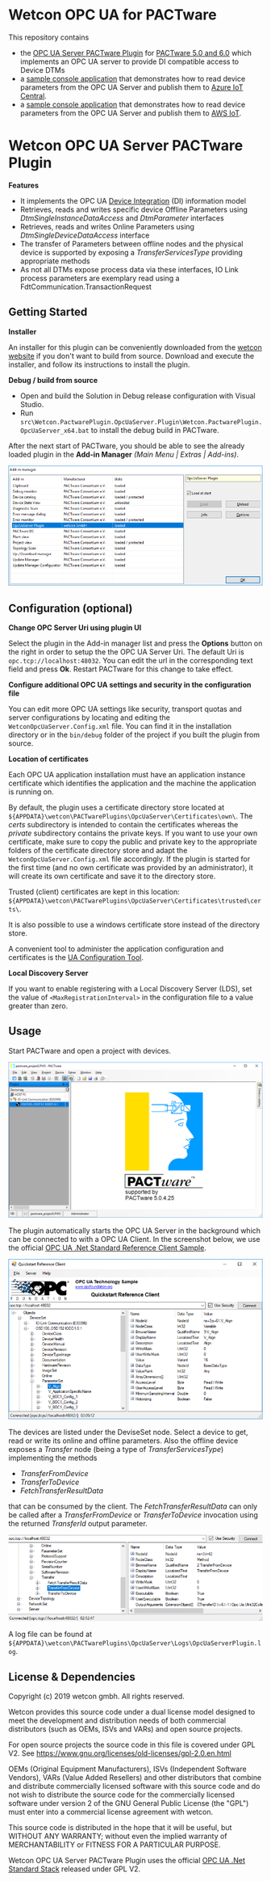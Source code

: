 # Wetcon OPC UA for PACTware

This repository contains 
* the [OPC UA Server PACTware Plugin](https://github.com/wetcon/OPCUA4PACTware/tree/master/src/Wetcon.PactwarePlugin.OpcUaServer.Plugin) for [PACTware 5.0 and 6.0](https://pactware.com/) which implements an OPC UA server to provide DI compatible access to Device DTMs 
* a [sample console application](https://github.com/wetcon/OPCUA4PACTware/tree/master/src/Wetcon.OpcUaClient.2AzureIOT) that demonstrates how to read device parameters from the OPC UA Server and publish them to [Azure IoT Central](https://azure.microsoft.com/en-us/services/iot-central/).
* a [sample console application](https://github.com/wetcon/OPCUA4PACTware/tree/master/src/Wetcon.OpcUaClient.2AWSIOT) that demonstrates how to read device parameters from the OPC UA Server and publish them to [AWS IoT](https://aws.amazon.com/iot/).

# Wetcon OPC UA Server PACTware Plugin

**Features**
* It implements the OPC UA [Device Integration](https://opcfoundation.org/developer-tools/specifications-unified-architecture/part-100-device-information-model/) (DI) information model
* Retrieves, reads and writes specific device Offline Parameters using *DtmSingleInstanceDataAccess* and *DtmParameter* interfaces
* Retrieves, reads and writes Online Parameters using *DtmSingleDeviceDataAccess* interface
* The transfer of Parameters between offline nodes and the physical device is supported by exposing a *TransferServicesType* providing appropriate methods
* As not all DTMs expose process data via these interfaces, IO Link process parameters are exemplary read using a FdtCommunication.TransactionRequest

## Getting Started

**Installer**

An installer for this plugin can be conveniently downloaded from the [wetcon website](https://www.wetcon.net/fdi-fdt-pactware-opc-ua/) if you don't want to build from source. Download and execute the installer, and follow its instructions to install the plugin.

**Debug / build from source**

* Open and build the Solution in Debug release configuration with Visual Studio.
* Run `src\Wetcon.PactwarePlugin.OpcUaServer.Plugin\Wetcon.PactwarePlugin.OpcUaServer_x64.bat` to install the debug build in PACTware.

After the next start of PACTware, you should be able to see the already loaded plugin in the  **Add-in Manager** *(Main Menu | Extras | Add-ins)*.

![Addin Manager Screenshot](src/Wetcon.PactwarePlugin.OpcUaServer.Plugin/doc/addinmanager.png "Addin Manager Screenshot")

## Configuration (optional)

**Change OPC Server Uri using plugin UI**

Select the plugin in the Add-in manager list and press the **Options** button on the right in order to setup the the OPC UA Server Uri. The default Uri is `opc.tcp://localhost:48032`. You can edit the url in the corresponding text field and press **Ok**. Restart PACTware for this change to take effect.

**Configure additional OPC UA settings and security in the configuration file**

You can edit more OPC UA settings like security, transport quotas and server configurations by locating and editing the `WetconOpcUaServer.Config.xml` file. You can find it in the installation directory or in the `bin/debug` folder of the project if you built the plugin from source. 

**Location of certificates**

Each OPC UA application installation must have an application instance certificate which identifies the application and the machine the application is running on.

By default, the plugin uses a certificate directory store located at `${APPDATA}\wetcon\PACTwarePlugins\OpcUaServer\Certificates\own\`. The _certs_ subdirectory is intended to contain the certificates whereas the _private_ subdirectory contains the private keys. If you want to use your own certificate, make sure to copy the public and private key to the appropriate folders of the certificate directory store and adapt the `WetconOpcUaServer.Config.xml` file accordingly. If the plugin is started for the first time (and no own certificate was provided by an administrator), it will create its own certificate and save it to the directory store.

Trusted (client) certificates are kept in this location: `${APPDATA}\wetcon\PACTwarePlugins\OpcUaServer\Certificates\trusted\certs\`.

It is also possible to use a windows certificate store instead of the directory store.

A convenient tool to administer the application configuration and certificates is the [UA Configuration Tool](http://opcfoundation.github.io/UA-.NETStandard/help/ua_configuration_tool.htm).

**Local Discovery Server**

If you want to enable registering with a Local Discovery Server (LDS), set the value of `<MaxRegistrationInterval>` in the configuration file to a value greater than zero.

## Usage

Start PACTware and open a project with devices.

![PACTware](src/Wetcon.PactwarePlugin.OpcUaServer.Plugin/doc/pactwaredevice.png "PACTware")

The plugin automatically starts the OPC UA Server in the background which can be connected to with a OPC UA Client. In the screenshot below, we use the official [OPC UA .Net Standard Reference Client Sample](https://github.com/OPCFoundation/UA-.NETStandard).

![OPC UA Client](src/Wetcon.PactwarePlugin.OpcUaServer.Plugin/doc/opcclient.png "OPC UA Client")

The devices are listed under the DeviseSet node. Select a device to get, read or write its online and offline parameters. Also the offline device exposes a *Transfer* node (being a type of *TransferServicesType*) implementing the methods

* _TransferFromDevice_
* _TransferToDevice_
* _FetchTransferResultData_

that can be consumed by the client. The _FetchTransferResultData_ can only be called after a _TransferFromDevice_ or _TransferToDevice_ invocation using the returned _TransferId_ output parameter.

![Offline Device Transfer Node](src/Wetcon.PactwarePlugin.OpcUaServer.Plugin/doc/transfernode.png "Offline Device Transfer Node")

A log file can be found at `${APPDATA}\wetcon\PACTwarePlugins\OpcUaServer\Logs\OpcUaServerPlugin.log`.

## License & Dependencies

Copyright (c) 2019 wetcon gmbh. All rights reserved.

Wetcon provides this source code under a dual license model designed to meet the development and distribution needs of both commercial distributors (such as OEMs, ISVs and VARs) and open source projects.

For open source projects the source code in this file is covered under GPL V2. See https://www.gnu.org/licenses/old-licenses/gpl-2.0.en.html

OEMs (Original Equipment Manufacturers), ISVs (Independent Software Vendors), VARs (Value Added Resellers) and other distributors that combine and distribute commercially licensed software with this source code and do not wish to distribute the source code for the commercially licensed software under version 2 of the GNU General Public License (the "GPL") must enter into a commercial license agreement with wetcon.

This source code is distributed in the hope that it will be useful, but WITHOUT ANY WARRANTY; without even the implied warranty of MERCHANTABILITY or FITNESS FOR A PARTICULAR PURPOSE.

Wetcon OPC UA Server PACTware Plugin uses the official [OPC UA .Net Standard Stack](https://github.com/OPCFoundation/UA-.NETStandard) released under GPL V2.



